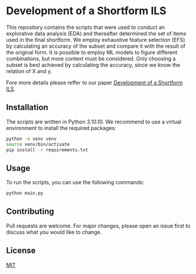 # Development of a Shortform ILS

This repository contains the scripts that were used to conduct an explorative data analysis (EDA) and thereafter determined the set of items used in the final shortform. We employ exhaustive feature selection (EFS) by calculating an accuracy of the subset and compare it with the result of the original form. It is possible to employ ML models to figure different combinations, but more context must be considered. Only choosing a subset is best achieved by calculating the accuracy, since we know the relation of X and y.

Fore more details please reffer to our paper [Development of a Shortform ILS](https://www.researchgate.net/).

## Installation

The scripts are written in Python 3.10.10. We recommend to use a virtual environment to install the required packages:

```bash
python -m venv venv
source venv/bin/activate
pip install -r requirements.txt
```

## Usage

To run the scripts, you can use the following commands:

```bash
python main.py
```

## Contributing

Pull requests are welcome. For major changes, please open an issue first to discuss what you would like to change.

## License

[MIT](https://choosealicense.com/licenses/mit/)
